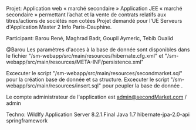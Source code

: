 Projet:  Application web « marché secondaire »
Application JEE « marché secondaire » permettant l’achat et la vente de contrats relatifs aux titres/actions de sociétés non cotées
Projet demandé pour l'UE Serveurs d'Application Master 2 Info Paris-Dauphine.

Participant:
Barou René, Maghrad Badr, Goupil Aymeric, Tebib Oualid

@Barou
Les paramètres d'acces à la base de donnée sont disponibles dans le fichier "/sm-webapp/src/main/resources/hibernate.cfg.xml" et "/sm-webapp/src/main/resources/META-INF/persistence.xml"

Excecuter le script "/sm-webapp/src/main/resources/secondmarket.sql" pour la création base de donnée et sa structure.
Excecuter le script "/sm-webapp/src/main/resources/insert.sql" pour peupler la base de donnée .

Le compte administrateur de l'application est admin@secondMarket.com / admin

Techno:
Wildlfy Application Server	8.2.1.Final
Java 1.7
hibernate-jpa-2.0-api
springframework




